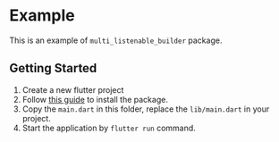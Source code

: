 # Example

This is an example of `multi_listenable_builder` package.

## Getting Started

1. Create a new flutter project
2. Follow [this guide](https://pub.dev/packages/multi_listenable_builder/install) to install the package.
3. Copy the `main.dart` in this folder, replace the `lib/main.dart` in your project.
4. Start the application by `flutter run` command.
